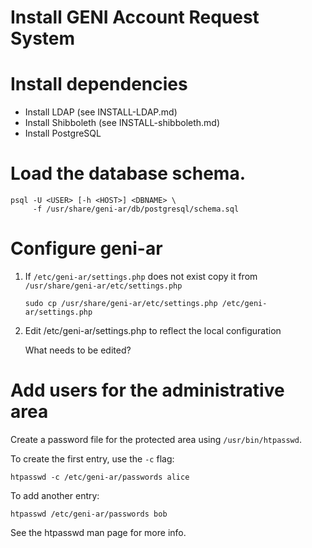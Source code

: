 # Install GENI Account Request System

# Install dependencies

* Install LDAP (see INSTALL-LDAP.md)
* Install Shibboleth (see INSTALL-shibboleth.md)
* Install PostgreSQL

# Load the database schema.

```
psql -U <USER> [-h <HOST>] <DBNAME> \
     -f /usr/share/geni-ar/db/postgresql/schema.sql
```

# Configure geni-ar

1. If `/etc/geni-ar/settings.php` does not exist copy it from
   `/usr/share/geni-ar/etc/settings.php`

    ```
    sudo cp /usr/share/geni-ar/etc/settings.php /etc/geni-ar/settings.php
    ```

2. Edit /etc/geni-ar/settings.php to reflect the local configuration

    What needs to be edited?

# Add users for the administrative area

Create a password file for the protected area using `/usr/bin/htpasswd`.

To create the first entry, use the `-c` flag:

```
htpasswd -c /etc/geni-ar/passwords alice
```

To add another entry:

```
htpasswd /etc/geni-ar/passwords bob
```

See the htpasswd man page for more info.
